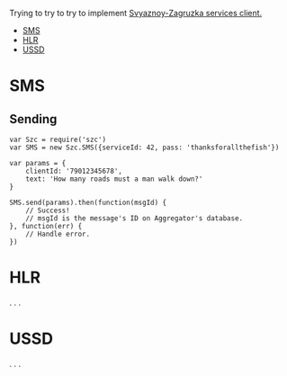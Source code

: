 Trying to try to try to implement [Svyaznoy-Zagruzka services client.](http://docs.zagruzka.com)

* [SMS](#SMS)
* [HLR](#HLR)
* [USSD](#USSD)

SMS <a name="SMS"></a>
=====================

Sending
-------

```
var Szc = require('szc')
var SMS = new Szc.SMS({serviceId: 42, pass: 'thanksforallthefish'})

var params = {
    clientId: '79012345678',
    text: 'How many roads must a man walk down?'
}

SMS.send(params).then(function(msgId) {
    // Success!
    // msgId is the message's ID on Aggregator's database.
}, function(err) {
    // Handle error.
})
```

HLR <a name="HLR"></a>
======================
. . .

USSD <a name="USSD"></a>
========================
. . .
